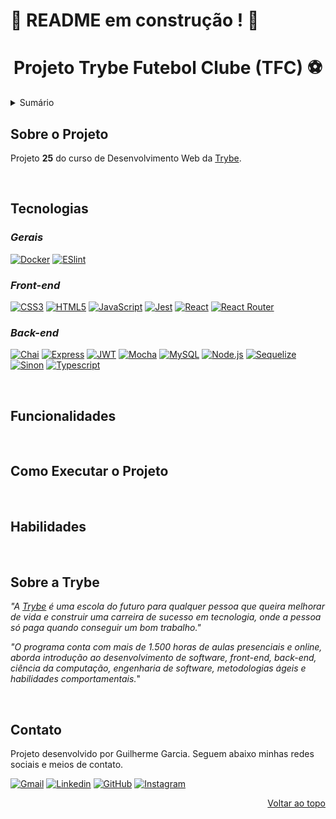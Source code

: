 # :construction: README em construção ! :construction:

<a name="readme-top"></a>

<h1 align="center">Projeto Trybe Futebol Clube (TFC) ⚽</h1>

<details>
  <summary>Sumário</summary>
  <ol>
    <li><a href="#sobre-o-projeto">Sobre o Projeto</a></li>
    <li><a href="#tecnologias">Tecnologias</a></li>
    <li><a href="#funcionalidades">Funcionalidades</a></li>
    <li><a href="#como-executar-o-projeto">Como Executar o Projeto</a></li>
    <li><a href="#habilidades">Habilidades</a></li>
    <li><a href="#sobre-a-trybe">Sobre a Trybe</a></li>
    <li><a href="#contato">Contato</a></li>
  </ol>
</details>

## Sobre o Projeto
Projeto **25** do curso de Desenvolvimento Web da [Trybe][trybe-site-url].

<!-- Descrição do projeto -->

<!-- [![Projeto TFC][project-demo]][project-url] -->

<br/>

## Tecnologias

### *Gerais*
[![Docker][docker-badge]][docker-url]
[![ESlint][eslint-badge]][eslint-url]


### *Front-end*
[![CSS3][css3-badge]][css3-url]
[![HTML5][html5-badge]][html5-url]
[![JavaScript][javascript-badge]][javascript-url]
[![Jest][jest-badge]][jest-url]
[![React][react-badge]][react-url]
[![React Router][react-router-badge]][react-router-url]

### *Back-end*
[![Chai][chai-badge]][chai-url]
[![Express][express-badge]][express-url]
[![JWT][jwt-badge]][jwt-url]
[![Mocha][mocha-badge]][mocha-url]
[![MySQL][mysql-badge]][mysql-url]
[![Node.js][node-badge]][node-url]
[![Sequelize][sequelize-badge]][sequelize-url]
[![Sinon][sinon-badge]][sinon-url]
[![Typescript][typescript-badge]][typescript-url]

<br/>

## Funcionalidades
<!-- <ul>
  <li>XXX</li>
</ul> -->

<br/>

## Como Executar o Projeto
<!-- Caso deseje somente testar a aplicação, [clique aqui][project-url].

Para rodar o projeto localmente, siga os passos abaixo.

1. Clone o repositório;
```
git clone git@github.com:garciaagui/trybe-project-25-trybe-futebol-clube.git
```
2. Instale as dependências;
```
npm install
``` -->

<br/>

## Habilidades
<!-- <ul>
  <li>XXX</li>
</ul> -->

<br/>

## Sobre a Trybe
_"A [Trybe][trybe-site-url] é uma escola do futuro para qualquer pessoa que queira melhorar de vida e construir uma carreira de sucesso em tecnologia, onde a pessoa só paga quando conseguir um bom trabalho."_

_"O programa conta com mais de 1.500 horas de aulas presenciais e online, aborda introdução ao desenvolvimento de software, front-end, back-end, ciência da computação, engenharia de software, metodologias ágeis e habilidades comportamentais._"

<br/>

## Contato
Projeto desenvolvido por Guilherme Garcia. Seguem abaixo minhas redes sociais e meios de contato.

[![Gmail][gmail-badge]][gmail-url]
[![Linkedin][linkedin-badge]][linkedin-url]
[![GitHub][github-badge]][github-url]
[![Instagram][instagram-badge]][instagram-url]

<p align="right"><a href="#readme-top">Voltar ao topo</a></p>

<!-- MARKDOWN LINKS & IMAGES -->
[trybe-site-url]: https://www.betrybe.com/
<!-- [project-demo]: -->
<!-- [project-url]: -->

[chai-url]: https://www.chaijs.com/
[chai-badge]: https://img.shields.io/badge/chai-A30701?style=for-the-badge&logo=chai&logoColor=white
[css3-url]: https://developer.mozilla.org/en-US/docs/Web/CSS
[css3-badge]: https://img.shields.io/badge/CSS3-1572B6?style=for-the-badge&logo=css3&logoColor=white
[docker-url]: https://www.docker.com/
[docker-badge]: https://img.shields.io/badge/Docker-2CA5E0?style=for-the-badge&logo=docker&logoColor=white
[eslint-url]: https://eslint.org/
[eslint-badge]: https://img.shields.io/badge/eslint-3A33D1?style=for-the-badge&logo=eslint&logoColor=white
[express-url]: https://expressjs.com/
[express-badge]: https://img.shields.io/badge/Express.js-000000?style=for-the-badge&logo=express&logoColor=white
[html5-url]: https://developer.mozilla.org/en-US/docs/Web/HTML
[html5-badge]: https://img.shields.io/badge/HTML5-E34F26?style=for-the-badge&logo=html5&logoColor=white
[javascript-url]: https://developer.mozilla.org/en-US/docs/Web/JavaScript
[javascript-badge]: https://img.shields.io/badge/JavaScript-323330?style=for-the-badge&logo=javascript&logoColor=F7DF1E
[jest-url]: https://jestjs.io/
[jest-badge]: https://img.shields.io/badge/Jest-C21325?style=for-the-badge&logo=jest&logoColor=white
[jwt-url]: https://jwt.io/
[jwt-badge]: https://img.shields.io/badge/JWT-000000?style=for-the-badge&logo=JSON%20web%20tokens&logoColor=white
[mocha-url]: https://mochajs.org/
[mocha-badge]: https://img.shields.io/badge/Mocha-8D6748?style=for-the-badge&logo=Mocha&logoColor=white
[mysql-url]: https://www.mysql.com/
[mysql-badge]: https://img.shields.io/badge/MySQL-005C84?style=for-the-badge&logo=mysql&logoColor=white
[node-url]: https://nodejs.org/en/
[node-badge]: https://img.shields.io/badge/Node.js-339933?style=for-the-badge&logo=nodedotjs&logoColor=white
[react-url]: https://reactjs.org/
[react-badge]: https://img.shields.io/badge/React-20232A?style=for-the-badge&logo=react&logoColor=61DAFB
[react-router-url]: https://reactrouter.com/en/main
[react-router-badge]: https://img.shields.io/badge/React_Router-CA4245?style=for-the-badge&logo=react-router&logoColor=white
[sequelize-url]: https://sequelize.org/
[sequelize-badge]: https://img.shields.io/badge/Sequelize-52B0E7?style=for-the-badge&logo=Sequelize&logoColor=white
[sinon-url]: https://sinonjs.org/
[sinon-badge]: https://img.shields.io/badge/sinon.js-323330?style=for-the-badge&logo=sinon
[typescript-url]: https://www.typescriptlang.org/
[typescript-badge]: https://img.shields.io/badge/TypeScript-007ACC?style=for-the-badge&logo=typescript&logoColor=white


[gmail-badge]: https://img.shields.io/badge/Gmail-D14836?style=for-the-badge&logo=gmail&logoColor=white
[gmail-url]: mailto:garciaguig@gmail.com
[linkedin-badge]: https://img.shields.io/badge/LinkedIn-0077B5?style=for-the-badge&logo=linkedin&logoColor=white
[linkedin-url]: https://www.linkedin.com/in/garciaagui/
[github-badge]: https://img.shields.io/badge/GitHub-100000?style=for-the-badge&logo=github&logoColor=white
[github-url]: https://github.com/garciaagui
[instagram-badge]: https://img.shields.io/badge/Instagram-E4405F?style=for-the-badge&logo=instagram&logoColor=white
[instagram-url]: https://www.instagram.com/garciaagui/